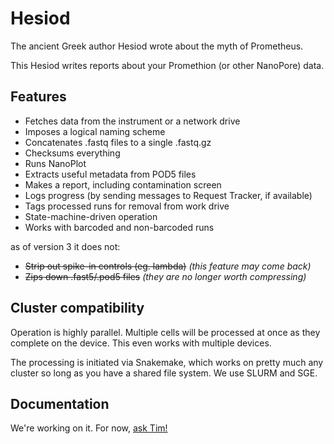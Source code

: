 # Hesiod

The ancient Greek author Hesiod wrote about the myth of Prometheus.

This Hesiod writes reports about your Promethion (or other NanoPore) data.

## Features

* Fetches data from the instrument or a network drive
* Imposes a logical naming scheme
* Concatenates .fastq files to a single .fastq.gz
* Checksums everything
* Runs NanoPlot
* Extracts useful metadata from POD5 files
* Makes a report, including contamination screen
* Logs progress (by sending messages to Request Tracker, if available)
* Tags processed runs for removal from work drive
* State-machine-driven operation
* Works with barcoded and non-barcoded runs

as of version 3 it does not:

* ~~Strip out spike-in controls (eg. lambda)~~ *(this feature may come back)*
* ~~Zips down .fast5/.pod5 files~~ *(they are no longer worth compressing)*

## Cluster compatibility

Operation is highly parallel. Multiple cells will be processed at once as
they complete on the device. This even works with multiple devices.

The processing is initiated via Snakemake, which works on pretty much any
cluster so long as you have a shared file system. We use SLURM and SGE.

## Documentation

We're working on it. For now, [ask Tim!](mailto:tim.booth@ed.ac.uk)
